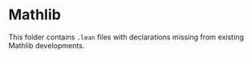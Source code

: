 # Mathlib

This folder contains `.lean` files with declarations missing from existing Mathlib developments.